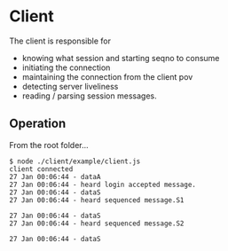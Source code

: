 Client
======

The client is responsible for
 * knowing what session and starting seqno to consume
 * initiating the connection
 * maintaining the connection from the client pov
 * detecting server liveliness
 * reading / parsing session messages.


Operation
---------

From the root folder...

```
$ node ./client/example/client.js
client connected
27 Jan 00:06:44 - dataA
27 Jan 00:06:44 - heard login accepted message.
27 Jan 00:06:44 - dataS
27 Jan 00:06:44 - heard sequenced message.S1

27 Jan 00:06:44 - dataS
27 Jan 00:06:44 - heard sequenced message.S2

27 Jan 00:06:44 - dataS
```




